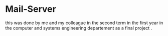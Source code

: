 # Mail-Server
this was done by me and my colleague in the second term in the first year in the computer and systems engineering departement as a final project .

